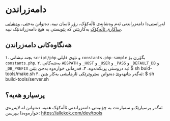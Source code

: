 # دامەزراندن
لەڕاستی‌دا دامەزراندنی ئەم وەشانەی ئاڵەکۆک، زۆر ئاسان نییە. دەتوانن بەجێی، 
[وەشانی ساکاری ئاڵەکۆک](https://github.com/allekok/allekok-plain) 
بەکاربێنن کە پێویستی بە هیچ دامەزراندنێک نییە.

## هەنگاوەکانی دامەزراندن
۱. بچنە نیشانی `script/php` و نێوی فایلی `constants.php-sample` بگۆڕن بۆ
`constants.php`.
۲. بەشەکانی `ABSPATH` و `_HOST` و `_USER` و `_PASS` و `_DEFAULT_DB` و
`_DB_PREFIX` بە دروستی پڕبکەنەوە.
۳. فەرمانی خوارەوە بەجێ بێنن:
$ sh buid-tools/make.sh
۴. ئەگەر بتانهەوێ دەتوانن سێروێرێکی ئازمایشی بەکار بێنن:
$ sh build-tools/server.sh

## پرسیارو هەیە؟
ئەگەر پرسیارێک‌و سەبارەت بە چۆنیەتی دامەزراندنی ئاڵەکۆک هەیە، دەتوانن لە لاپەڕەی 
خوارەوەدا بیپرسن:
https://allekok.com/dev/tools
